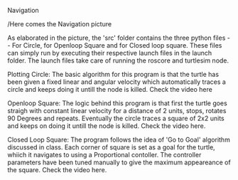 Navigation

/Here comes the Navigation picture


As elaborated in the picture, the 'src' folder contains the three python files -- For Circle, for Openloop Square and for Closed loop square. These files can simply run by executing their respective launch files in the launch folder. The launch files take care of running the roscore and turtlesim node.

Plotting Circle:
The basic algorithm for this program is that the turtle has been given a fixed linear and angular velocity which automatically traces a circle and keeps doing it untill the node is killed. Check the video here

Openloop Square:
The logic behind this program is that first the turtle goes straigh with constant linear velocity for a distance of 2 units, stops, rotates 90 Degrees and repeats. Eventually the circle traces a square of 2x2 units and keeps on doing it untill the node is killed. Check the video here.

Closed Loop Square:
The program follows the idea of 'Go to Goal' algorithm discussed in class. Each corner of square is set as a goal for the turtle, whiich it navigates to using a Proportional contoller. The controller parameters have been tuned manually to give the maximum appeareance of the square. Check the video here.
